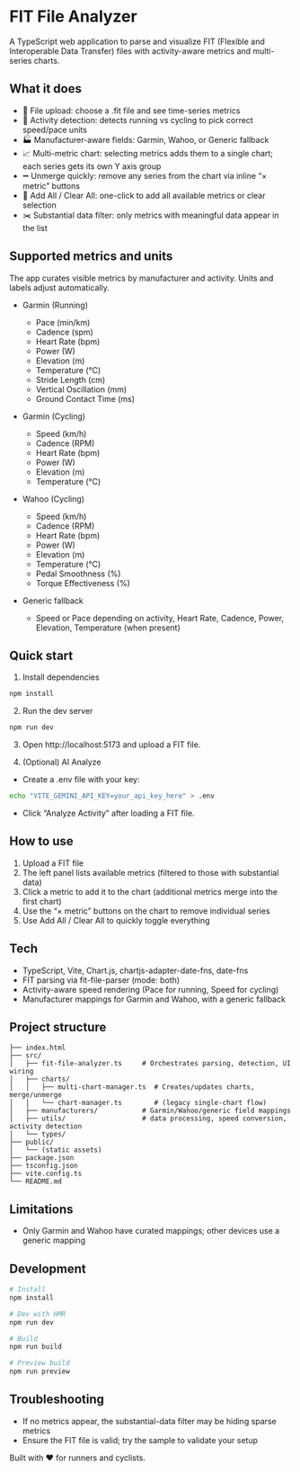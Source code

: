 # FIT File Analyzer

A TypeScript web application to parse and visualize FIT (Flexible and Interoperable Data Transfer) files with activity-aware metrics and multi-series charts.

## What it does

- 📁 File upload: choose a .fit file and see time-series metrics
- 🧭 Activity detection: detects running vs cycling to pick correct speed/pace units
- 🏭 Manufacturer-aware fields: Garmin, Wahoo, or Generic fallback
- 📈 Multi-metric chart: selecting metrics adds them to a single chart; each series gets its own Y axis group
- ➖ Unmerge quickly: remove any series from the chart via inline “× metric” buttons
- 🧹 Add All / Clear All: one-click to add all available metrics or clear selection
- ✂️ Substantial data filter: only metrics with meaningful data appear in the list

## Supported metrics and units

The app curates visible metrics by manufacturer and activity. Units and labels adjust automatically.

- Garmin (Running)

  - Pace (min/km)
  - Cadence (spm)
  - Heart Rate (bpm)
  - Power (W)
  - Elevation (m)
  - Temperature (°C)
  - Stride Length (cm)
  - Vertical Oscillation (mm)
  - Ground Contact Time (ms)

- Garmin (Cycling)

  - Speed (km/h)
  - Cadence (RPM)
  - Heart Rate (bpm)
  - Power (W)
  - Elevation (m)
  - Temperature (°C)

- Wahoo (Cycling)

  - Speed (km/h)
  - Cadence (RPM)
  - Heart Rate (bpm)
  - Power (W)
  - Elevation (m)
  - Temperature (°C)
  - Pedal Smoothness (%)
  - Torque Effectiveness (%)

- Generic fallback
  - Speed or Pace depending on activity, Heart Rate, Cadence, Power, Elevation, Temperature (when present)

## Quick start

1. Install dependencies

```bash
npm install
```

2. Run the dev server

```bash
npm run dev
```

3. Open http://localhost:5173 and upload a FIT file.

4. (Optional) AI Analyze

- Create a .env file with your key:

```bash
echo "VITE_GEMINI_API_KEY=your_api_key_here" > .env
```

- Click “Analyze Activity” after loading a FIT file.

## How to use

1. Upload a FIT file
2. The left panel lists available metrics (filtered to those with substantial data)
3. Click a metric to add it to the chart (additional metrics merge into the first chart)
4. Use the “× metric” buttons on the chart to remove individual series
5. Use Add All / Clear All to quickly toggle everything

## Tech

- TypeScript, Vite, Chart.js, chartjs-adapter-date-fns, date-fns
- FIT parsing via fit-file-parser (mode: both)
- Activity-aware speed rendering (Pace for running, Speed for cycling)
- Manufacturer mappings for Garmin and Wahoo, with a generic fallback

## Project structure

```
├── index.html
├── src/
│   ├── fit-file-analyzer.ts     # Orchestrates parsing, detection, UI wiring
│   ├── charts/
│   │   ├── multi-chart-manager.ts  # Creates/updates charts, merge/unmerge
│   │   └── chart-manager.ts        # (legacy single-chart flow)
│   ├── manufacturers/           # Garmin/Wahoo/generic field mappings
│   ├── utils/                   # data processing, speed conversion, activity detection
│   └── types/
├── public/
│   └── (static assets)
├── package.json
├── tsconfig.json
├── vite.config.ts
└── README.md
```

## Limitations

- Only Garmin and Wahoo have curated mappings; other devices use a generic mapping

## Development

```bash
# Install
npm install

# Dev with HMR
npm run dev

# Build
npm run build

# Preview build
npm run preview
```

## Troubleshooting

- If no metrics appear, the substantial-data filter may be hiding sparse metrics
- Ensure the FIT file is valid; try the sample to validate your setup

Built with ❤️ for runners and cyclists.
